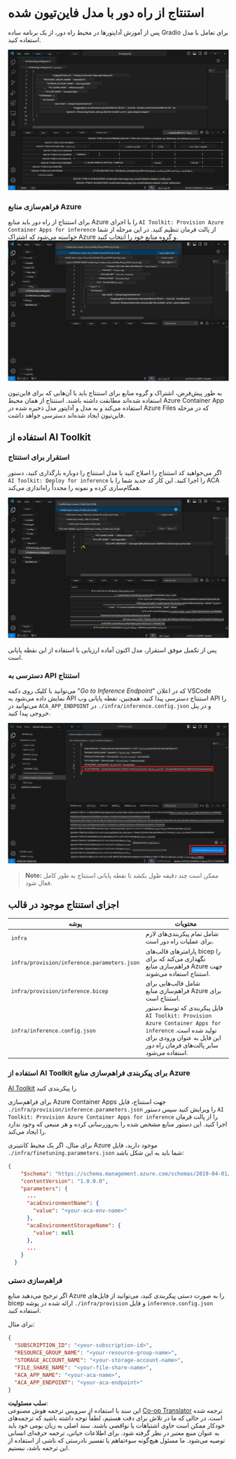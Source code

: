 <!--
CO_OP_TRANSLATOR_METADATA:
{
  "original_hash": "a54cd3d65b6963e4e8ce21e143c3ab04",
  "translation_date": "2025-05-07T14:32:05+00:00",
  "source_file": "md/01.Introduction/03/Remote_Interence.md",
  "language_code": "fa"
}
-->
# استنتاج از راه دور با مدل فاین‌تیون شده

پس از آموزش آداپتورها در محیط راه دور، از یک برنامه ساده Gradio برای تعامل با مدل استفاده کنید.

![Fine-tune complete](../../../../../translated_images/log-finetuning-res.7b92254e7e822c7ffbec00f51a29199b0a53cefdd7fd2ce8330e4f787d98a94a.fa.png)

### فراهم‌سازی منابع Azure  
برای استنتاج از راه دور باید منابع Azure را با اجرای `AI Toolkit: Provision Azure Container Apps for inference` از پالت فرمان تنظیم کنید. در این مرحله از شما خواسته می‌شود که اشتراک Azure و گروه منابع خود را انتخاب کنید.  
![Provision Inference Resource](../../../../../translated_images/command-provision-inference.467afc8d351642fc03bc2ae439330ad1253da4f08ed8a8e98cdf89ca5c7ae4c5.fa.png)

به طور پیش‌فرض، اشتراک و گروه منابع برای استنتاج باید با آن‌هایی که برای فاین‌تیون استفاده شده‌اند مطابقت داشته باشند. استنتاج از همان محیط Azure Container App استفاده می‌کند و به مدل و آداپتور مدل ذخیره شده در Azure Files که در مرحله فاین‌تیون ایجاد شده‌اند دسترسی خواهد داشت.

## استفاده از AI Toolkit

### استقرار برای استنتاج  
اگر می‌خواهید کد استنتاج را اصلاح کنید یا مدل استنتاج را دوباره بارگذاری کنید، دستور `AI Toolkit: Deploy for inference` را اجرا کنید. این کار کد جدید شما را با ACA همگام‌سازی کرده و نمونه را مجدداً راه‌اندازی می‌کند.

![Deploy for inference](../../../../../translated_images/command-deploy.9adb4e310dd0b0aec6bb518f3c5b19a945ca040216da11e210666ad0330702ea.fa.png)

پس از تکمیل موفق استقرار، مدل اکنون آماده ارزیابی با استفاده از این نقطه پایانی است.

### دسترسی به API استنتاج

می‌توانید با کلیک روی دکمه "*Go to Inference Endpoint*" که در اعلان VSCode نمایش داده می‌شود به API استنتاج دسترسی پیدا کنید. همچنین، نقطه پایانی وب API را می‌توانید در `ACA_APP_ENDPOINT` در `./infra/inference.config.json` و در پنل خروجی پیدا کنید.

![App Endpoint](../../../../../translated_images/notification-deploy.446e480a44b1be5848fd31391c467b8d42c2db1d5daffa2250c9fcd3d8486164.fa.png)

> **Note:** ممکن است چند دقیقه طول بکشد تا نقطه پایانی استنتاج به طور کامل فعال شود.

## اجزای استنتاج موجود در قالب

| پوشه | محتویات |
| ------ |--------- |
| `infra` | شامل تمام پیکربندی‌های لازم برای عملیات راه دور است. |
| `infra/provision/inference.parameters.json` | پارامترهای قالب‌های bicep را نگهداری می‌کند که برای فراهم‌سازی منابع Azure جهت استنتاج استفاده می‌شوند. |
| `infra/provision/inference.bicep` | شامل قالب‌هایی برای فراهم‌سازی منابع Azure برای استنتاج است. |
| `infra/inference.config.json` | فایل پیکربندی که توسط دستور `AI Toolkit: Provision Azure Container Apps for inference` تولید شده است. این فایل به عنوان ورودی برای سایر پالت‌های فرمان راه دور استفاده می‌شود. |

### استفاده از AI Toolkit برای پیکربندی فراهم‌سازی منابع Azure  
[AI Toolkit](https://marketplace.visualstudio.com/items?itemName=ms-windows-ai-studio.windows-ai-studio) را پیکربندی کنید

برای فراهم‌سازی Azure Container Apps جهت استنتاج، فایل `./infra/provision/inference.parameters.json` را ویرایش کنید سپس دستور `AI Toolkit: Provision Azure Container Apps for inference` را از پالت فرمان اجرا کنید. این دستور منابع مشخص شده را به‌روزرسانی کرده و هر منبعی که وجود ندارد را ایجاد می‌کند.

برای مثال، اگر یک محیط کانتینری Azure موجود دارید، فایل `./infra/finetuning.parameters.json` شما باید به این شکل باشد:

```json
{
    "$schema": "https://schema.management.azure.com/schemas/2019-04-01/deploymentParameters.json#",
    "contentVersion": "1.0.0.0",
    "parameters": {
      ...
      "acaEnvironmentName": {
        "value": "<your-aca-env-name>"
      },
      "acaEnvironmentStorageName": {
        "value": null
      },
      ...
    }
  }
```

### فراهم‌سازی دستی  
اگر ترجیح می‌دهید منابع Azure را به صورت دستی پیکربندی کنید، می‌توانید از فایل‌های bicep ارائه شده در پوشه `./infra/provision` و فایل `inference.config.json` استفاده کنید.

برای مثال:

```json
{
  "SUBSCRIPTION_ID": "<your-subscription-id>",
  "RESOURCE_GROUP_NAME": "<your-resource-group-name>",
  "STORAGE_ACCOUNT_NAME": "<your-storage-account-name>",
  "FILE_SHARE_NAME": "<your-file-share-name>",
  "ACA_APP_NAME": "<your-aca-name>",
  "ACA_APP_ENDPOINT": "<your-aca-endpoint>"
}
```

**سلب مسئولیت**:  
این سند با استفاده از سرویس ترجمه هوش مصنوعی [Co-op Translator](https://github.com/Azure/co-op-translator) ترجمه شده است. در حالی که ما در تلاش برای دقت هستیم، لطفاً توجه داشته باشید که ترجمه‌های خودکار ممکن است حاوی اشتباهات یا نواقصی باشند. سند اصلی به زبان بومی خود باید به عنوان منبع معتبر در نظر گرفته شود. برای اطلاعات حیاتی، ترجمه حرفه‌ای انسانی توصیه می‌شود. ما مسئول هیچ‌گونه سوءتفاهم یا تفسیر نادرستی که ناشی از استفاده از این ترجمه باشد، نیستیم.